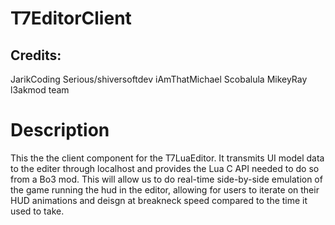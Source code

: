 # T7EditorClient
## Credits:
JarikCoding
Serious/shiversoftdev
iAmThatMichael
Scobalula
MikeyRay
l3akmod team

# Description
This the the client component for the T7LuaEditor. It transmits UI model data to the editer through localhost and provides the Lua C API needed to do so from a Bo3 mod. This will allow us to do real-time side-by-side emulation of the game running the hud in the editor, allowing for users to iterate on their HUD animations and deisgn at breakneck speed compared to the time it used to take.
